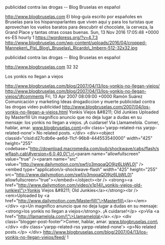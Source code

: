 publicidad contra las drogas -- Blog Bruselas en español

http://www.blogbruselas.com El blog-guía escrito por españoles en
Bruselas para los hispanoparlantes que viven aquí y para los turistas
que aprovechan los vuelos baratos para descubrir el chocolate, la
cerveza, la Grand Place y tantas otras cosas buenas. Sun, 13 Nov 2016
17:05:48 +0000 es-ES hourly 1 https://wordpress.org/?v=4.7.3
http://www.blogbruselas.com/wp-content/uploads/2016/04/cropped-Manneken\_Pis\_Blog\_Bruselas\_Ricardo\_Imbern-512-32x32.jpg

publicidad contra las drogas -- Blog Bruselas en español

http://www.blogbruselas.com 32 32

Los yonkis no llegan a viejos

http://www.blogbruselas.com/blog/2007/04/13/los-yonkis-no-llegan-viejos/
http://www.blogbruselas.com/blog/2007/04/13/los-yonkis-no-llegan-viejos/\#comments
Fri, 13 Apr 2007 08:09:00 +0000 Ramón Suárez Comunicación y marketing
Ideas drogadiccion y muerte publicidad contra las drogas video
publicidad
http://www.blogbruselas.com/2007/04/los-yonkis-no-llegan-a-viejos.html
Yonkis Viejos &\#8211; Old Junkies Uploaded by Masterfill Un magnífico
anuncio que no deja lugar a dudas en su mensaje: los yonkis no llegan a
viejos. ¡A cuidarse! Via Llamamelola. Comer, hablar, amar.
www.blogbruselas.com\<div class=\'yarpp-related-rss
yarpp-related-none\'\> No related posts. \</div\> \<div\>\<object
classid=\"clsid:d27cdb6e-ae6d-11cf-96b8-444553540000\" width=\"425\"
height=\"255\"
codebase=\"http://download.macromedia.com/pub/shockwave/cabs/flash/swflash.cab\#version=6,0,40,0\"\>\<param
name=\"allowfullscreen\" value=\"true\" /\>\<param name=\"src\"
value=\"http://www.dailymotion.com/swf/o3mqoaQO9jz6LbWL0\" /\>\<embed
type=\"application/x-shockwave-flash\" width=\"425\" height=\"255\"
src=\"http://www.dailymotion.com/swf/o3mqoaQO9jz6LbWL0\"
allowfullscreen=\"true\"\>\</embed\>\</object\>\<br /\> \<strong\>\<a
href=\"http://www.dailymotion.com/video/x1p14i\_yonkis-viejos-old-junkies\"\>Yonkis
Viejos &\#8211; Old Junkies\</a\>\</strong\>\<br /\> \<em\>Uploaded by
\<a
href=\"http://www.dailymotion.com/Masterfill\"\>Masterfill\</a\>\</em\>\</div\>
\<p\>Un magnífico anuncio que no deja lugar a dudas en su mensaje:
\<strong\>los yonkis no llegan a viejos\</strong\>. ¡A cuidarse!\</p\>
\<p\>Via \<a href=\"http://llamamelola.com/\"\>Llamamelola\</a\>.\</p\>
\<div class=\"blogger-post-footer\"\>Comer, hablar, amar.
www.blogbruselas.com\</div\> \<div class=\'yarpp-related-rss
yarpp-related-none\'\> \<p\>No related posts.\</p\> \</div\>
http://www.blogbruselas.com/blog/2007/04/13/los-yonkis-no-llegan-viejos/feed/
1
